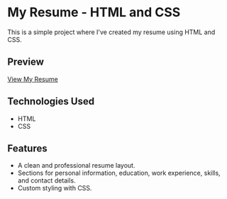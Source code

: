 
# My Resume - HTML and CSS

This is a simple project where I've created my resume using HTML and CSS. 

## Preview

[View My Resume](https://mohammedfaiyaz29.github.io/resume-html-css/)
## Technologies Used

- HTML
- CSS

## Features

- A clean and professional resume layout.
- Sections for personal information, education, work experience, skills, and contact details.
- Custom styling with CSS.
